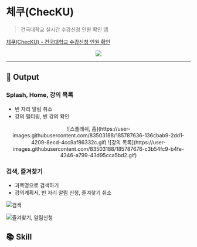 # 체쿠(ChecKU)  

> 건국대학교 실시간 수강신청 인원 확인 앱

[체쿠(ChecKU) - 건국대학교 수강신청 인원 확인](https://bit.ly/3JJUuvD)

<p align="center"><img src="https://user-images.githubusercontent.com/83503188/185083545-ada6d96d-e712-4d30-8941-1a1c5234e627.jpg">
</p>

----


## 🌳 Output 

### Splash, Home, 강의 목록

- 빈 자리 알림 취소
- 강의 필터링, 빈 강의 확인
<p align="center">
<a>
  ![스플래쉬, 홈](https://user-images.githubusercontent.com/83503188/185787636-136cbab9-2dd1-4209-8ecd-4cc9af86332c.gif)
</a>
<a>
  ![강의 목록](https://user-images.githubusercontent.com/83503188/185787676-c3b54fc9-b4fe-4346-a799-43d95cca5bd2.gif)
</a>

### 검색, 즐겨찾기 

- 과목명으로 검색하기
- 강의계획서, 빈 자리 알림 신청, 즐겨찾기 취소


![검색](https://user-images.githubusercontent.com/83503188/185787677-aec2c704-0827-4e4c-888b-01284df290fc.gif)

![즐겨찾기, 알림신청](https://user-images.githubusercontent.com/83503188/185787679-23b0a986-cd82-43dc-b44d-c1e2035ea924.gif)


## 📚 Skill 

[//]: # (- Java, Spring Boot, Spring Data JPA, Querydsl)

[//]: # (- FCM, AWS S3, AWS RDS, AWS CodeDeploy, AWS EC2, Github Action)

[//]: # (- MySQL, Redis)




